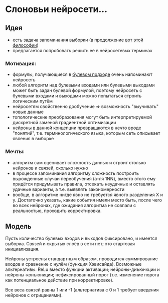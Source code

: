 # Слоновьи нейросети...

## Идея

* есть задача запоминания выборки (в продолжение [вот этой философии](https://github.com/FortsAndMills/MusicGeneration/tree/master/Discon))
* предлагается попробовать решить её в нейросетевых терминах

### Мотивация:
* формулы, получающиеся в [булевом подходе](https://github.com/FortsAndMills/MusicGeneration/blob/master/Discon/%D0%A1%D0%BE%D0%B1%D1%80%D0%B0%D0%BD%D0%B8%D0%B5%20%D1%81%D0%BE%D1%87%D0%B8%D0%BD%D0%B5%D0%BD%D0%B8%D0%B9...%20%D0%B3%D0%BC%2C%20%D0%B1%D1%83%D0%BB%D0%B5%D0%B2%D1%8B%D1%85.pdf) очень напоминают нейросеть
* любой алгоритм над булевыми входами или булевыми выходами может быть задан булевой формулой, поэтому нейросеть с булевыми входами и выходами можно попытаться строить логическим путём
* нейросетям свойственно дообучение => возможность "выучивать" новые данные
* топологические преобразования могут быть интерпретируемой дискретной заменой градиентной оптимизации
* нейроны в данной концепции превращаются в нечто вроде "понятий", т.е. терминологического языка, которым сеть описывает явления в выборке

### Мечты:
* алгоритм сам оценивает сложность данных и строит столько нейронов и связей, сколько нужно
* в процессе запоминания алгоритму сложность построить вырожденные случаи переобучения (а-ля 1NN), вместо этого ему придётся придумывать правила, отсекать неудачные и оставлять удачные варианты, а т.е. выявлять закономерности
* вообще, в алгоритме нигде явно не требуется явного разделения X и y. Достаточно указать, какие события имели место быть, после чего во всех нейронах, где ожидания алгоритма не совпали с реальностью, проходить корректировка.

## Модель

Пусть количество булевых входов и выходов фиксировано, и имеется выборка. Связей и скрытых слоёв в сети нет; это стартовая инициализация.

Нейроны устроены стандартным образом, проводится суммирование входов и сравнение с нулём (функция Хэвисайда). Возможные альтернативы:  ReLu вместо функции активации; нейроны-диъюнкции и нейроны-конъюнкции; нефиксированный порог (т.е. изменение порога как потенциальное действие при корректировке).

Все веса связей равны 1 или -1 (альтернатива с 0 и 1 требует введения нейронов с отрицаниями).
